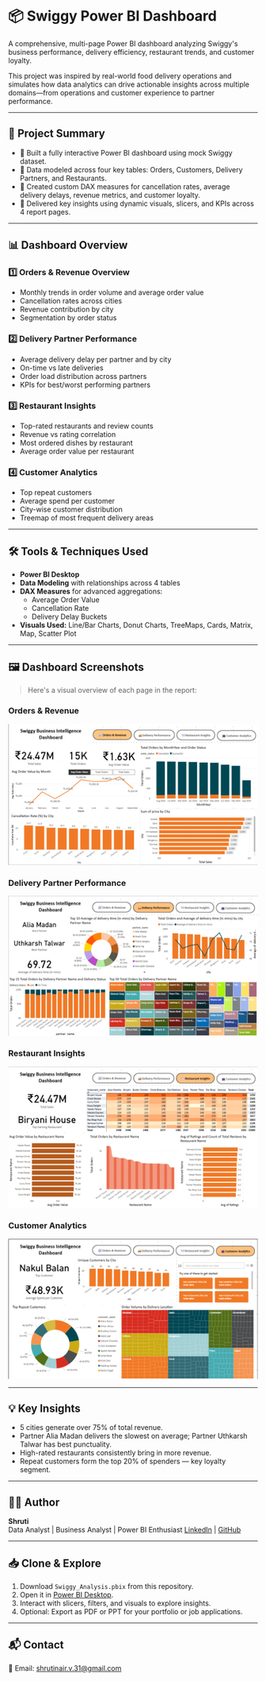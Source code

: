 # 📦 Swiggy Power BI Dashboard

A comprehensive, multi-page Power BI dashboard analyzing Swiggy's business performance, delivery efficiency, restaurant trends, and customer loyalty.

This project was inspired by real-world food delivery operations and simulates how data analytics can drive actionable insights across multiple domains—from operations and customer experience to partner performance.

---

## 🚀 Project Summary

- 📍 Built a fully interactive Power BI dashboard using mock Swiggy dataset.
- 🔄 Data modeled across four key tables: Orders, Customers, Delivery Partners, and Restaurants.
- 🧠 Created custom DAX measures for cancellation rates, average delivery delays, revenue metrics, and customer loyalty.
- 🧩 Delivered key insights using dynamic visuals, slicers, and KPIs across 4 report pages.

---

## 📊 Dashboard Overview

### 1️⃣ Orders & Revenue Overview
- Monthly trends in order volume and average order value
- Cancellation rates across cities
- Revenue contribution by city
- Segmentation by order status

### 2️⃣ Delivery Partner Performance
- Average delivery delay per partner and by city
- On-time vs late deliveries
- Order load distribution across partners
- KPIs for best/worst performing partners

### 3️⃣ Restaurant Insights
- Top-rated restaurants and review counts
- Revenue vs rating correlation
- Most ordered dishes by restaurant
- Average order value per restaurant

### 4️⃣ Customer Analytics
- Top repeat customers
- Average spend per customer
- City-wise customer distribution
- Treemap of most frequent delivery areas

---

## 🛠️ Tools & Techniques Used
- **Power BI Desktop**
- **Data Modeling** with relationships across 4 tables
- **DAX Measures** for advanced aggregations:
  - Average Order Value
  - Cancellation Rate
  - Delivery Delay Buckets
- **Visuals Used:** Line/Bar Charts, Donut Charts, TreeMaps, Cards, Matrix, Map, Scatter Plot

---

## 🖼️ Dashboard Screenshots

> Here's a visual overview of each page in the report:

### Orders & Revenue
![Orders Overview](Swiggy1.png)

### Delivery Partner Performance
![Delivery Partners](Swiggy2.png)

### Restaurant Insights
![Restaurant Page](Swiggy3.png)

### Customer Analytics
![Customer Insights](Swiggy4.png)

---

## 💡 Key Insights

- 5 cities generate over 75% of total revenue.
- Partner Alia Madan delivers the slowest on average; Partner Uthkarsh Talwar has best punctuality.
- High-rated restaurants consistently bring in more revenue.
- Repeat customers form the top 20% of spenders — key loyalty segment.

---

## 🧑‍💻 Author

**Shruti**  
Data Analyst | Business Analyst | Power BI Enthusiast
[LinkedIn](https://linkedin.com/in/shrutivnair) | [GitHub](https://github.com/ShrutiVNair)

---

## 📥 Clone & Explore

1. Download `Swiggy_Analysis.pbix` from this repository.
2. Open it in [Power BI Desktop](https://powerbi.microsoft.com/desktop/).
3. Interact with slicers, filters, and visuals to explore insights.
4. Optional: Export as PDF or PPT for your portfolio or job applications.

---

## 📬 Contact

📩 Email: shrutinair.v.31@gmail.com

